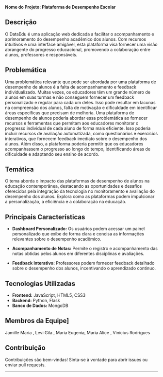 **Nome do Projeto: Plataforma de Desempenho Escolar**

## Descrição

O DataEdu é uma aplicação web dedicada a facilitar o acompanhamento e aprimoramento do desempenho acadêmico dos alunos. Com recursos intuitivos e uma interface amigável, esta plataforma visa fornecer uma visão abrangente do progresso educacional, promovendo a colaboração entre alunos, professores e responsáveis.

## Problemática

Uma problemática relevante que pode ser abordada por uma plataforma de desempenho de alunos é a falta de acompanhamento e feedback individualizado. Muitas vezes, os educadores têm um grande número de alunos em suas turmas e não conseguem fornecer um feedback personalizado e regular para cada um deles. Isso pode resultar em lacunas na compreensão dos alunos, falta de motivação e dificuldade em identificar áreas específicas que precisam de melhoria.
Uma plataforma de desempenho de alunos poderia abordar essa problemática ao fornecer recursos e ferramentas que permitam aos educadores monitorar o progresso individual de cada aluno de forma mais eficiente. Isso poderia incluir recursos de avaliação automatizada, como questionários e exercícios interativos, que fornecem feedback imediato sobre o desempenho dos alunos. Além disso, a plataforma poderia permitir que os educadores acompanhassem o progresso ao longo do tempo, identificando áreas de dificuldade e adaptando seu ensino de acordo.

## Temática

O tema aborda o impacto das plataformas de desempenho de alunos na educação contemporânea, destacando as oportunidades e desafios oferecidos pela integração da tecnologia no monitoramento e avaliação do desempenho dos alunos. Explora como as plataformas podem impulsionar a personalização, a eficiência e a colaboração na educação.


## Principais Características

- **Dashboard Personalizado:** Os usuários podem acessar um painel personalizado que exibe de forma clara e concisa as informações relevantes sobre o desempenho acadêmico.

- **Acompanhamento de Notas:** Permite o registro e acompanhamento das notas obtidas pelos alunos em diferentes disciplinas e avaliações.

- **Feedback Interativo:** Professores podem fornecer feedback detalhado sobre o desempenho dos alunos, incentivando o aprendizado contínuo.

## Tecnologias Utilizadas

- **Frontend:** JavaScript, HTML5, CSS3
- **Backend:** Python, Flask
- **Banco de Dados:** MongoDB

## Membros da Equipe]

Jamille Maria , Levi Gila , Maria Eugenia, Maria Alice , Vinícius Rodrigues

## Contribuição

Contribuições são bem-vindas! Sinta-se à vontade para abrir issues ou enviar pull requests.

---

